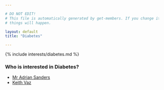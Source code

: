 ```yaml
---

# DO NOT EDIT!
# This file is automatically generated by get-members. If you change it, bad
# things will happen.

layout: default
title: "Diabetes"

---
```


{% include interests/diabetes.md %}

### Who is interested in Diabetes?


* [Mr Adrian Sanders](/members/mr-adrian-sanders.html)
* [Keith Vaz](/members/keith-vaz.html)
